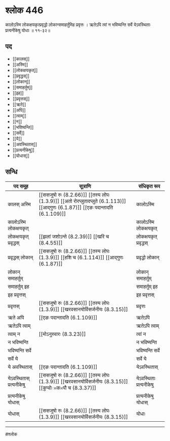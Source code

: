 # श्लोक 446

कालोऽस्मि लोकक्षयकृत्प्रवृद्धो
लोकान्समाहर्तुमिह प्रवृत्तः ।
ऋतेऽपि त्वां न भविष्यन्ति सर्वे
येऽवस्थिताः प्रत्यनीकेषु योधाः ॥ ११-३२॥


## पद 

- [[कालस्]]
- [[अस्मि]]
- [[लोकक्षयकृत्]]
- [[प्रवृद्धस्]]
- [[लोकान्]]
- [[समाहर्तुम्]]
- [[इह]]
- [[प्रवृत्तस्]]
- [[ऋते]]
- [[अपि]]
- [[त्वाम्]]
- [[न]]
- [[भविष्यन्ति]]
- [[सर्वे]]
- [[ये]]
- [[अवस्थितास्]]
- [[प्रत्यनीकेषु]]
- [[योधास्]]

## सन्धि

| पद समूह | सूत्राणि | संधिकृत रूप |
| ----- | ----- | ----- |
| कालस् अस्मि |  [[ससजुषो रुः (8.2.66)]] [[तस्य लोपः (1.3.9)]] [[अतो रोरप्लुतादप्लुते (6.1.113)]] [[आद्गुणः (6.1.87)]] [[एङः पदान्तादति (6.1.109)]] | कालोऽस्मि |
| कालोऽस्मि लोकक्षयकृत् |  | कालोऽस्मि लोकक्षयकृत् |
| लोकक्षयकृत् प्रवृद्धस् |  [[झलां जशोऽन्ते (8.2.39)]] [[खरि च (8.4.55)]] | लोकक्षयकृत् प्रवृद्धस् |
| प्रवृद्धस् लोकान् |  [[ससजुषो रुः (8.2.66)]] [[तस्य लोपः (1.3.9)]] [[हशि च (6.1.114)]] [[आद्गुणः (6.1.87)]] | प्रवृद्धो लोकान् |
| लोकान् समाहर्तुम् |  | लोकान् समाहर्तुम् |
| समाहर्तुम् इह |  | समाहर्तुम् इह |
| इह प्रवृत्तस् |  | इह प्रवृत्तस् |
| प्रवृत्तस् |  [[ससजुषो रुः (8.2.66)]] [[तस्य लोपः (1.3.9)]] [[खरवसानयोर्विसर्जनीयः (8.3.15)]] | प्रवृत्तः |
| ऋते अपि |  [[एङः पदान्तादति (6.1.109)]] | ऋतेऽपि |
| ऋतेऽपि त्वाम् |  | ऋतेऽपि त्वाम् |
| त्वाम् न |  [[मोऽनुस्वारः (8.3.23)]] | त्वां न |
| न भविष्यन्ति |  | न भविष्यन्ति |
| भविष्यन्ति सर्वे |  | भविष्यन्ति सर्वे |
| सर्वे ये |  | सर्वे ये |
| ये अवस्थितास् |  [[एङः पदान्तादति (6.1.109)]] | येऽवस्थितास् |
| येऽवस्थितास् प्रत्यनीकेषु |  [[ससजुषो रुः (8.2.66)]] [[तस्य लोपः (1.3.9)]] [[खरवसानयोर्विसर्जनीयः (8.3.15)]] [[कुप्वोः ≍क≍पौ च (8.3.37)]] | येऽवस्थिताः प्रत्यनीकेषु |
| प्रत्यनीकेषु योधास् |  | प्रत्यनीकेषु योधास् |
| योधास् |  [[ससजुषो रुः (8.2.66)]] [[तस्य लोपः (1.3.9)]] [[खरवसानयोर्विसर्जनीयः (8.3.15)]] | योधाः |


---

#श्लोक